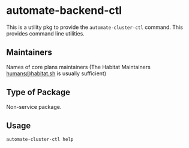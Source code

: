 # automate-backend-ctl

This is a utility pkg to provide the `automate-cluster-ctl` command. This provides command line utilities.

## Maintainers

Names of core plans maintainers (The Habitat Maintainers humans@habitat.sh is usually sufficient)

## Type of Package

Non-service package.

## Usage

`automate-cluster-ctl help`

